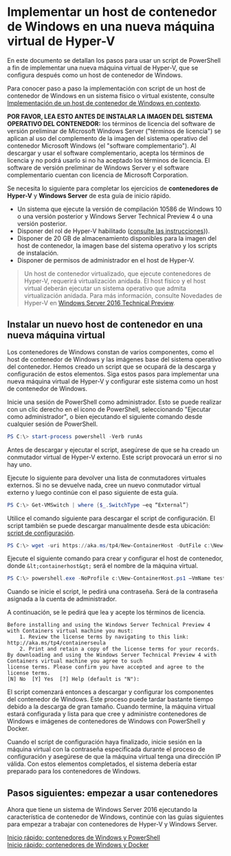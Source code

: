 # Implementar un host de contenedor de Windows en una nueva máquina virtual de Hyper-V

En este documento se detallan los pasos para usar un script de PowerShell a fin de implementar una nueva máquina virtual de Hyper-V, que se configura después como un host de contenedor de Windows.

Para conocer paso a paso la implementación con script de un host de contenedor de Windows en un sistema físico o virtual existente, consulte [Implementación de un host de contenedor de Windows en contexto](./inplace_setup.md).

**POR FAVOR, LEA ESTO ANTES DE INSTALAR LA IMAGEN DEL SISTEMA OPERATIVO DEL CONTENEDOR:** los términos de licencia del software de versión preliminar de Microsoft Windows Server ("términos de licencia") se aplican al uso del complemento de la imagen del sistema operativo del contenedor Microsoft Windows (el "software complementario"). Al descargar y usar el software complementario, acepta los términos de licencia y no podrá usarlo si no ha aceptado los términos de licencia. El software de versión preliminar de Windows Server y el software complementario cuentan con licencia de Microsoft Corporation.

Se necesita lo siguiente para completar los ejercicios de **contenedores de Hyper-V** y **Windows Server** de esta guía de inicio rápido.

* Un sistema que ejecute la versión de compilación 10586 de Windows 10 o una versión posterior y Windows Server Technical Preview 4 o una versión posterior.
* Disponer del rol de Hyper-V habilitado ([consulte las instrucciones](https://msdn.microsoft.com/virtualization/hyperv_on_windows/quick_start/walkthrough_install#UsingPowerShell))).
* Disponer de 20 GB de almacenamiento disponibles para la imagen del host de contenedor, la imagen base del sistema operativo y los scripts de instalación.
* Disponer de permisos de administrador en el host de Hyper-V.

> Un host de contenedor virtualizado, que ejecute contenedores de Hyper-V, requerirá virtualización anidada. El host físico y el host virtual deberán ejecutar un sistema operativo que admita virtualización anidada. Para más información, consulte Novedades de Hyper-V en [Windows Server 2016 Technical Preview](https://technet.microsoft.com/library/dn765471.aspx#BKMK_nested).

## Instalar un nuevo host de contenedor en una nueva máquina virtual

Los contenedores de Windows constan de varios componentes, como el host de contenedor de Windows y las imágenes base del sistema operativo del contenedor. Hemos creado un script que se ocupará de la descarga y configuración de estos elementos. Siga estos pasos para implementar una nueva máquina virtual de Hyper-V y configurar este sistema como un host de contenedor de Windows.

Inicie una sesión de PowerShell como administrador. Esto se puede realizar con un clic derecho en el icono de PowerShell, seleccionando "Ejecutar como administrador", o bien ejecutando el siguiente comando desde cualquier sesión de PowerShell.

``` powershell
PS C:\> start-process powershell -Verb runAs
```

Antes de descargar y ejecutar el script, asegúrese de que se ha creado un conmutador virtual de Hyper-V externo. Este script provocará un error si no hay uno.

Ejecute lo siguiente para devolver una lista de conmutadores virtuales externos. Si no se devuelve nada, cree un nuevo conmutador virtual externo y luego continúe con el paso siguiente de esta guía.

```powershell
PS C:\> Get-VMSwitch | where {$_.SwitchType –eq “External”}
```

Utilice el comando siguiente para descargar el script de configuración. El script también se puede descargar manualmente desde esta ubicación: [script de configuración](https://aka.ms/tp4/New-ContainerHost).

``` PowerShell
PS C:\> wget -uri https://aka.ms/tp4/New-ContainerHost -OutFile c:\New-ContainerHost.ps1
```

Ejecute el siguiente comando para crear y configurar el host de contenedor, donde `&lt;containerhost&gt;` será el nombre de la máquina virtual.

``` powershell
PS C:\> powershell.exe -NoProfile c:\New-ContainerHost.ps1 –VmName testcont -WindowsImage ServerDatacenterCore -Hyperv
```

Cuando se inicie el script, le pedirá una contraseña. Será de la contraseña asignada a la cuenta de administrador.

A continuación, se le pedirá que lea y acepte los términos de licencia.

```
Before installing and using the Windows Server Technical Preview 4 with Containers virtual machine you must:
    1. Review the license terms by navigating to this link: http://aka.ms/tp4/containerseula
    2. Print and retain a copy of the license terms for your records.
By downloading and using the Windows Server Technical Preview 4 with Containers virtual machine you agree to such
license terms. Please confirm you have accepted and agree to the license terms.
[N] No  [Y] Yes  [?] Help (default is "N"):
```

El script comenzará entonces a descargar y configurar los componentes del contenedor de Windows. Este proceso puede tardar bastante tiempo debido a la descarga de gran tamaño. Cuando termine, la máquina virtual estará configurada y lista para que cree y administre contenedores de Windows e imágenes de contenedores de Windows con PowerShell y Docker.

Cuando el script de configuración haya finalizado, inicie sesión en la máquina virtual con la contraseña especificada durante el proceso de configuración y asegúrese de que la máquina virtual tenga una dirección IP válida. Con estos elementos completados, el sistema debería estar preparado para los contenedores de Windows.

## Pasos siguientes: empezar a usar contenedores

Ahora que tiene un sistema de Windows Server 2016 ejecutando la característica de contenedor de Windows, continúe con las guías siguientes para empezar a trabajar con contenedores de Hyper-V y Windows Server.

[Inicio rápido: contenedores de Windows y PowerShell](./manage_powershell.md)  
[Inicio rápido: contenedores de Windows y Docker](./manage_docker.md)




<!--HONumber=Feb16_HO2-->
